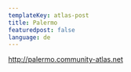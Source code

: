```yaml
---
templateKey: atlas-post
title: Palermo
featuredpost: false
language: de
---
```

<!-- end -->

http://palermo.community-atlas.net
